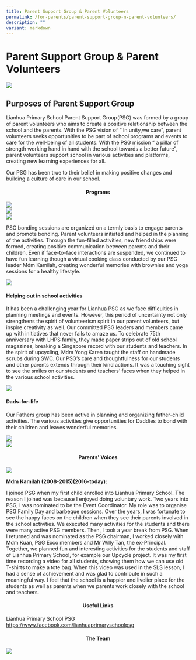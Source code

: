 ```yaml
---
title: Parent Support Group & Parent Volunteers
permalink: /for-parents/parent-support-group-n-parent-volunteers/
description: ""
variant: markdown
---
```

# Parent Support Group &amp; Parent Volunteers

![](/images/Parent%20Support%20Group/image5.jpg)

## Purposes of Parent Support Group

Lianhua Primary School Parent Support Group(PSG) was formed by a group of parent volunteers who aims to create a positive relationship between the school and the parents. With the PSG vision of “ In unity,we care”, parent volunteers seeks opportunities to be part of school programs and events to care for the well-being of all students. With the PSG mission “ a pillar of strength working hand in hand with the school towards a better future”, parent volunteers support school in various activities and platforms, creating new learning experiences for all.

Our PSG has been true to their belief in making positive changes and building a culture of care in our school.

#### <center>Programs</center>

![](/images/Parent%20Support%20Group/image8.jpg) 
<br>
 ![](/images/Parent%20Support%20Group/Teacher_s_Day_celebration_2023.jpg) 
 <br>
 ![](/images/Parent%20Support%20Group/Project_Smile.jpg) 
<br>

PSG bonding sessions are organized on a termly basis to engage parents and promote bonding. Parent volunteers initiated and helped in the planning of the activities. Through the fun-filled activities, new friendships were formed, creating positive communication between parents and their children. Even if face-to-face interactions are suspended, we continued to have fun learning though a virtual cooking class conducted by our PSG leader Mdm Kamilah, creating wonderful memories with brownies and yoga sessions for a healthy lifestyle.

![](/images/Parent%20Support%20Group/image3.jpg)

#### Helping out in school activities

It has been a challenging year for Lianhua PSG as we face difficulties in planning meetings and events. However, this period of uncertainty not only strengthens the spirit of volunteerism spirit in our parent volunteers, but inspire creativity as well. Our committed PSG leaders and members came up with initiatives that never fails to amaze us. To celebrate 75th anniversary with LHPS family, they made paper strips out of old school magazines, breaking a Singapore record with our students and teachers. In the spirit of upcycling, Mdm Yong Karen taught the staff on handmade scrubs during SWC. Our PSG’s care and thoughtfulness for our students and other parents extends through their kind actions. It was a touching sight to see the smiles on our students and teachers’ faces when they helped in the various school activities.

![](/images/Parent%20Support%20Group/mt%20fiesta%2023_93.JPG)

#### Dads-for-life

Our Fathers group has been active in planning and organizing father-child activities. The various activities give opportunities for Daddies to bond with their children and leaves wonderful memories.

![](/images/Parent%20Support%20Group/image6.jpg)
<br>
![](/images/Parent%20Support%20Group/Dadsforlife.jpg)

#### <center>Parents' Voices</center>


![](/images/Parent%20Support%20Group/image7.jpg)

**Mdm Kamilah (2008-2015)(2016-today):**  

I joined PSG when my first child enrolled into Lianhua Primary School. The reason I joined was because I enjoyed doing voluntary work. Two years into PSG, I was nominated to be the Event Coordinator. My role was to organise PSG Family Day and barbeque sessions. Over the years, I was fortunate to see the happy faces on the children when they see their parents involved in the school activities. We executed many activities for the students and there were many active PSG members. Then, I took a year break from PSG. When I returned and was nominated as the PSG chairman, I worked closely with Mdm Kuan, PSG Exco members and Mr Willy Tan, the ex-Principal. Together, we planned fun and interesting activities for the students and staff of Lianhua Primary School, for example our Upcycle project. It was my first time recording a video for all students, showing them how we can use old T-shirts to make a tote bag. When this video was used in the SLS lesson, I had a sense of achievement and was glad to contribute in such a meaningful way. I feel that the school is a happier and livelier place for the students as well as parents when we parents work closely with the school and teachers.

#### <center>Useful Links</center>

Lianhua Primary School PSG      
<a href="https://www.facebook.com/lianhuaprimaryschoolpsg" target="_blank">https://www.facebook.com/lianhuaprimaryschoolpsg</a>


#### <center>The Team</center>

![](/images/Parent%20Support%20Group/image8.jpg)